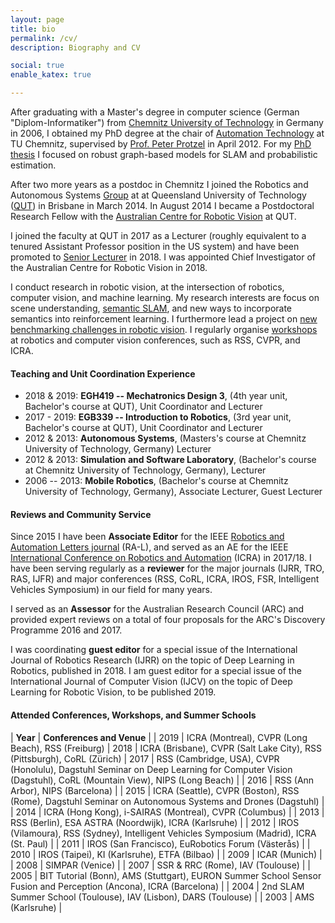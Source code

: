 ```yaml
---
layout: page
title: bio
permalink: /cv/
description: Biography and CV

social: true
enable_katex: true

---
```



After graduating with a Master's degree in computer science (German "Diplom-Informatiker") from [Chemnitz University of Technology](http://www.tu-chemnitz.de) in Germany in 2006, I obtained my PhD degree at the chair of [Automation Technology](https://www.tu-chemnitz.de/etit/proaut/en/index.html) at TU Chemnitz, supervised by [Prof. Peter Protzel](https://www.tu-chemnitz.de/etit/proaut/en/team/peterProtzel.html) in April 2012. For my [PhD thesis](http://nbn-resolving.de/urn:nbn:de:bsz:ch1-qucosa-86443) I focused on robust graph-based models for SLAM and probabilistic estimation.

After two more years as a postdoc in Chemnitz I joined the Robotics and Autonomous Systems [Group](https://research.qut.edu.au/ras/) at at Queensland University of Technology ([QUT](http://www.qut.edu.au)) in Brisbane in March 2014. In August 2014 I became a Postdoctoral Research Fellow with the [Australian Centre for Robotic Vision](http://www.roboticvision.org) at QUT.

I joined the faculty at QUT in 2017 as a Lecturer (roughly equivalent to a tenured Assistant Professor position in the US system)  and have been promoted to [Senior Lecturer](https://en.wikipedia.org/wiki/Senior_lecturer) in 2018. I was appointed Chief Investigator of the Australian Centre for Robotic Vision in 2018.

I conduct research in robotic vision, at the intersection of robotics, computer vision, and machine learning. My research interests are focus on scene understanding, [semantic SLAM](http://www.semanticslam.ai), and new ways to incorporate semantics into reinforcement learning. I furthermore lead a project on [new benchmarking challenges in robotic vision](http://www.roboticvisionchallenge.org).
I regularly organise [workshops](../workshops) at robotics and computer vision conferences, such as RSS, CVPR, and ICRA.

#### Teaching and Unit Coordination Experience

* 2018 & 2019: **EGH419 -- Mechatronics Design 3**, (4th year unit, Bachelor's course at QUT), Unit Coordinator and Lecturer
* 2017 - 2019: **EGB339 -- Introduction to Robotics**, (3rd year unit, Bachelor's course at QUT), Unit Coordinator and Lecturer
* 2012 & 2013: **Autonomous Systems**,  (Masters's course at Chemnitz University of Technology, Germany) Lecturer
* 2012 &  2013: **Simulation and Software Laboratory**, (Bachelor's course at Chemnitz University of Technology, Germany), Lecturer
* 2006 -- 2013: **Mobile Robotics**, (Bachelor's course at Chemnitz University of Technology, Germany), Associate Lecturer, Guest Lecturer

#### Reviews and Community Service

Since 2015 I have been **Associate Editor** for the IEEE [Robotics and Automation Letters journal](http://www.ieee-ras.org/publications/ra-l) (RA-L), and served as an AE for the IEEE [International Conference on Robotics and Automation](http://www.icra2018.org) (ICRA) in 2017/18. I have been serving regularly as a **reviewer** for the major journals (IJRR, TRO, RAS, IJFR) and major conferences (RSS, CoRL, ICRA, IROS, FSR, Intelligent Vehicles Symposium) in our field for many years.

I served as an **Assessor** for the Australian Research Council (ARC) and provided expert reviews on a total of four proposals for the ARC's Discovery Programme 2016 and 2017.

I was coordinating **guest editor** for a special issue of the International Journal of Robotics Research (IJRR) on the topic of Deep Learning in Robotics, published in 2018. I am guest editor for a special issue of the International Journal of Computer Vision (IJCV) on the topic of Deep Learning for Robotic Vision, to be published 2019.

#### Attended Conferences, Workshops, and Summer Schools

| **Year** | **Conferences and Venue** |
| 2019 | ICRA (Montreal), CVPR (Long Beach), RSS (Freiburg)
| 2018 | ICRA (Brisbane), CVPR (Salt Lake City), RSS (Pittsburgh), CoRL (Zürich)
| 2017 | RSS (Cambridge, USA), CVPR (Honolulu), Dagstuhl Seminar on Deep Learning for Computer Vision (Dagstuhl), CoRL (Mountain View),  NIPS (Long Beach) |
| 2016 | RSS (Ann Arbor), NIPS (Barcelona) |
| 2015 | ICRA (Seattle), CVPR (Boston), RSS (Rome), Dagstuhl Seminar on Autonomous Systems and Drones (Dagstuhl) |
| 2014 | ICRA (Hong Kong), i-SAIRAS (Montreal), CVPR (Columbus) |
| 2013 | RSS (Berlin), ESA ASTRA (Noordwijk), ICRA (Karlsruhe) |
| 2012 | IROS (Vilamoura), RSS (Sydney), Intelligent Vehicles Symposium (Madrid), ICRA (St. Paul) |
| 2011 | IROS (San Francisco), EuRobotics Forum (Västerås) |
| 2010 | IROS (Taipei), KI (Karlsruhe), ETFA (Bilbao) |
| 2009 | ICAR (Munich) |
| 2008 | SIMPAR (Venice) |
| 2007 | SSR & RRC (Rome), IAV (Toulouse) |
| 2005 | BIT Tutorial (Bonn), AMS (Stuttgart), EURON Summer School Sensor Fusion and Perception (Ancona), ICRA (Barcelona) |
| 2004 | 2nd SLAM Summer School (Toulouse), IAV (Lisbon), DARS (Toulouse) |
| 2003 | AMS (Karlsruhe) |
